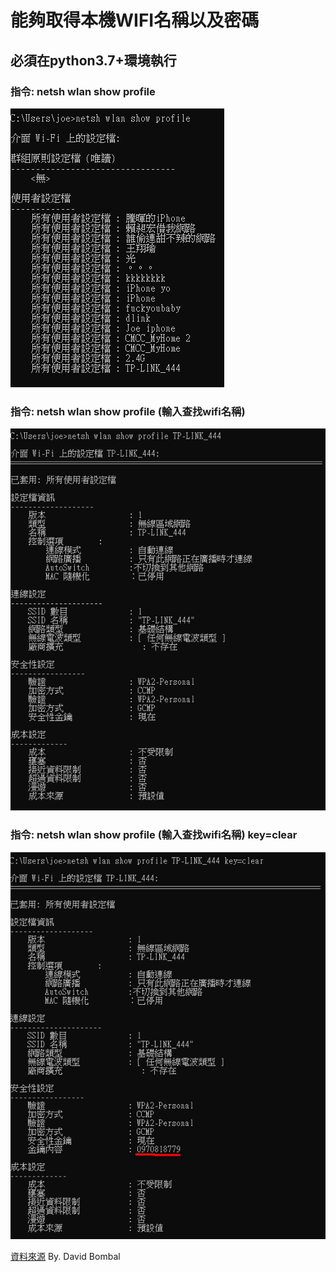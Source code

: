 # 能夠取得本機WIFI名稱以及密碼

## 必須在python3.7+環境執行

### 指令: netsh wlan show profile

![Alt text](1.jpg)

### 指令: netsh wlan show profile (輸入查找wifi名稱)

![Alt text](2.jpg)

### 指令: netsh wlan show profile (輸入查找wifi名稱) key=clear

![Alt text](3.jpg)

[資料來源](https://www.youtube.com/watch?v=SzYKzAHsdMg&t=411s) By. David Bombal 

